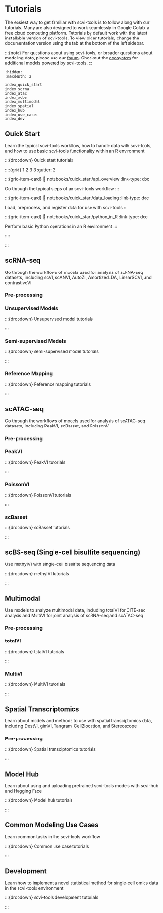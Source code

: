 # Tutorials

The easiest way to get familiar with scvi-tools is to follow along with our tutorials.
Many are also designed to work seamlessly in Google Colab, a free cloud computing platform.
Tutorials by default work with the latest installable version of scvi-tools. To view older tutorials,
change the documentation version using the tab at the bottom of the left sidebar.

:::{note}
For questions about using scvi-tools, or broader questions about modeling data, please use our [forum]. Checkout the [ecosystem] for additional models powered by scvi-tools.
:::

```{toctree}
:hidden:
:maxdepth: 2

index_quick_start
index_scrna
index_atac
index_scbs
index_multimodal
index_spatial
index_hub
index_use_cases
index_dev
```

[forum]: https://discourse.scverse.org/
[ecosystem]: https://scvi-tools.org/ecosystem


## Quick Start

Learn the typical scvi-tools workflow, how to handle data with scvi-tools, and how to use basic scvi-tools functionality within an R environment

:::{dropdown} Quick start tutorials

::::{grid} 1 2 3 3
:gutter: 2

:::{grid-item-card} [](notebooks/quick_start/api_overview)
:link: notebooks/quick_start/api_overview
:link-type: doc

Go through the typical steps of an scvi-tools workflow
:::

:::{grid-item-card} [](notebooks/quick_start/data_loading)
:link: notebooks/quick_start/data_loading
:link-type: doc

Load, preprocess, and register data for use with scvi-tools
:::

:::{grid-item-card} [](notebooks/quick_start/python_in_R)
:link: notebooks/quick_start/python_in_R
:link-type: doc

Perform basic Python operations in an R environment
:::

::::

:::

## scRNA-seq

Go through the workflows of models used for analysis of scRNA-seq datasets, including scVI, scANVI, AutoZI, AmortizedLDA, LinearSCVI, and contrastiveVI

### Pre-processing

### Unsupervised Models

:::{dropdown} Unsupervised model tutorials

:::

### Semi-supervised Models

:::{dropdown} semi-supervised model tutorials

:::

### Reference Mapping

:::{dropdown} Reference mapping tutorials

:::

## scATAC-seq

Go through the workflows of models used for analysis of scATAC-seq datasets, including PeakVI, scBasset, and PoissonVI

### Pre-processing

### PeakVI

:::{dropdown} PeakVI tutorials

:::

### PoissonVI

:::{dropdown} PoissonVI tutorials

:::

### scBasset

:::{dropdown} scBasset tutorials

:::

## scBS-seq (Single-cell bisulfite sequencing)

Use methylVI with single-cell bisulfite sequencing data

:::{dropdown} methylVI tutorials

:::

## Multimodal

Use models to analyze multimodal data, including totalVI for CITE-seq analysis and MultiVI for joint analysis of scRNA-seq and scATAC-seq

### Pre-processing

### totalVI

:::{dropdown} totalVI tutorials

:::

### MultiVI

:::{dropdown} MultiVI tutorials

:::

## Spatial Transcriptomics

Learn about models and methods to use with spatial transciptomics data, including DestVI, gimVI, Tangram, Cell2location, and Stereoscope

### Pre-processing

:::{dropdown} Spatial transciptomics tutorials

:::

## Model Hub

Learn about using and uploading pretrained scvi-tools models with scvi-hub and Hugging Face

:::{dropdown} Model hub tutorials

:::

## Common Modeling Use Cases

Learn common tasks in the scvi-tools workflow

:::{dropdown} Common use case tutorials

:::

## Development

Learn how to implement a novel statistical method for single-cell omics data in the scvi-tools environment

:::{dropdown} scvi-tools development tutorials

:::
